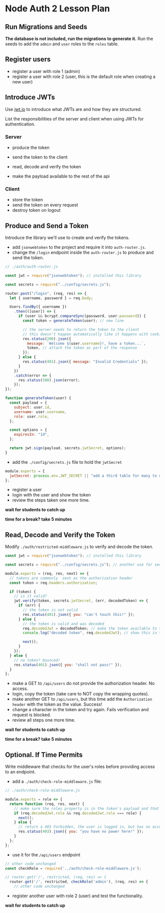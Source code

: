 # Node Auth 2 Lesson Plan

## Run Migrations and Seeds

**The database is not included, run the migrations to generate it.** Run the seeds to add the `admin` and `user` roles to the `roles` table.

## Register users

- register a user with role 1 (admin)
- register a user with role 2 (user, this is the default role when creating a new user)

## Introduce JWTs

Use [jwt.io](https://jwt.io/) to introduce what JWTs are and how they are structured.

List the responsibilities of the server and client when using JWTs for authentication.

### Server

- produce the token
- send the token to the client

- read, decode and verify the token
- make the payload available to the rest of the api

### Client

- store the token
- send the token on every request
- destroy token on logout

## Produce and Send a Token

Introduce the library we'll use to create and verify the tokens.

- add `jsonwebtoken` to the project and require it into `auth-router.js`.
- change the `/login` endpoint inside the `auth-router.js` to produce and send the token.

```js
// ./auth/auth-router.js

const jwt = require("jsonwebtoken"); // installed this library

const secrets = require("../config/secrets.js");

router.post("/login", (req, res) => {
  let { username, password } = req.body;

  Users.findBy({ username })
    .then(([user]) => {
      if (user && bcrypt.compareSync(password, user.password)) {
        const token = generateToken(user); // new line

        // the server needs to return the token to the client
        // this doesn't happen automatically like it happens with cookies
        res.status(200).json({
          message: `Welcome ${user.username}!, have a token...`,
          token, // attach the token as part of the response
        });
      } else {
        res.status(401).json({ message: "Invalid Credentials" });
      }
    })
    .catch(error => {
      res.status(500).json(error);
    });
});

function generateToken(user) {
  const payload = {
    subject: user.id,
    username: user.username,
    role: user.role,
  };

  const options = {
    expiresIn: "1d",
  };

  return jwt.sign(payload, secrets.jwtSecret, options);
}
```

- add the `./config/secrets.js` file to hold the `jwtSecret`

```js
module.exports = {
  jwtSecret: process.env.JWT_SECRET || "add a third table for many to many",
};
```

- register a user
- login with the user and show the token
- review the steps taken one more time.

**wait for students to catch up**

**time for a break? take 5 minutes**

## Read, Decode and Verify the Token

Modify `./auth/restricted-middleware.js` to verify and decode the token.

```js
const jwt = require("jsonwebtoken"); // installed this library

const secrets = require("../config/secrets.js"); // another use for secrets

module.exports = (req, res, next) => {
  // tokens are commonly  sent as the authorization header
  const token = req.headers.authorization;

  if (token) {
    // is it valid?
    jwt.verify(token, secrets.jwtSecret, (err, decodedToken) => {
      if (err) {
        // the token is not valid
        res.status(401).json({ you: "can't touch this!" });
      } else {
        // the token is valid and was decoded
        req.decodedJwt = decodedToken; // make the token available to the rest of the API
        console.log("decoded token", req.decodedJwt); // show this in the terminal

        next();
      }
    });
  } else {
    // no token? bounced!
    res.status(401).json({ you: "shall not pass!" });
  }
};
```

- make a GET to `/api/users` do not provide the authorization header. No access.
- login, copy the token (take care to NOT copy the wrapping quotes).
- make another GET to `/api/users`, but this time add the `Authorization header` with the token as the value. Success!
- change a character in the token and try again. Fails verification and request is blocked.
- review all steps one more time.

**wait for students to catch up**

**time for a break? take 5 minutes**

## Optional. If Time Permits

Write middleware that checks for the user's roles before providing access to an endpoint.

- add a `./auth/check-role-middleware.js` file:

```js
// ./auth/check-role-middleware.js

module.exports = role => {
  return function (req, res, next) {
    // make sure the roles property is in the token's payload and that the desired role is present
    if (req.decodedJwt.role && req.decodedJwt.role === role) {
      next();
    } else {
      // return a 403 Forbidden, the user is logged in, but has no access
      res.status(403).json({ you: "you have no power here!" });
    }
  };
};
```

- use it for the `/api/users` endpoint

```js
// other code unchanged
const checkRole = require('../auth/check-role-middleware.js');

// router.get('/', restricted, (req, res) => {
  router.get('/', restricted, checkRole('admin'), (req, res) => {
    // other code unchanged
```

- register another user with role 2 (user) and test the functionality.

**wait for students to catch up**
